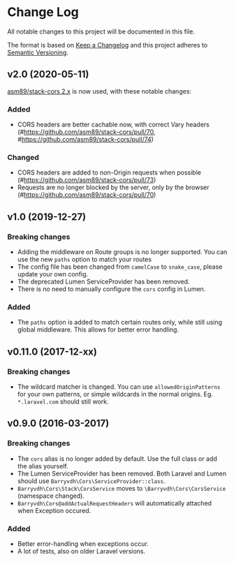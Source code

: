 # Change Log
All notable changes to this project will be documented in this file.

The format is based on [Keep a Changelog](https://keepachangelog.com/)
and this project adheres to [Semantic Versioning](https://semver.org/).

## v2.0 (2020-05-11)
 
[asm89/stack-cors 2.x](https://github.com/asm89/stack-cors/releases/tag/2.0.0) is now used, with these notable changes:

### Added
- CORS headers are better cachable now, with correct Vary headers (#https://github.com/asm89/stack-cors/pull/70, #https://github.com/asm89/stack-cors/pull/74)

### Changed
- CORS headers are added to non-Origin requests when possible (#https://github.com/asm89/stack-cors/pull/73)
- Requests are no longer blocked by the server, only by the browser (#https://github.com/asm89/stack-cors/pull/70)
 
## v1.0 (2019-12-27)

### Breaking changes
 - Adding the middleware on Route groups is no longer supported. You can use the new `paths` option to match your routes
 - The config file has been changed from `camelCase` to `snake_case`, please update your own config.
 - The deprecated Lumen ServiceProvider has been removed.
 - There is no need to manually configure the `cors` config in Lumen.
 
### Added
 - The `paths` option is added to match certain routes only, while still using global middleware. This allows for better error handling.

## v0.11.0 (2017-12-xx)
### Breaking changes
 - The wildcard matcher is changed. You can use `allowedOriginPatterns` for your own patterns, 
 or simple wildcards in the normal origins. Eg. `*.laravel.com` should still work.

## v0.9.0 (2016-03-2017)
### Breaking changes
 - The `cors` alias is no longer added by default. Use the full class or add the alias yourself.
 - The Lumen ServiceProvider has been removed. Both Laravel and Lumen should use `Barryvdh\Cors\ServiceProvider::class`.
 - `Barryvdh\Cors\Stack\CorsService` moves to `\Barryvdh\Cors\CorsService` (namespace changed).
 - `Barryvdh\Cors@addActualRequestHeaders` will automatically attached when Exception occured.
 
### Added
 - Better error-handling when exceptions occur.
 - A lot of tests, also on older Laravel versions.
